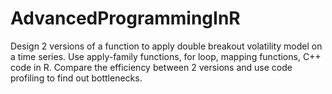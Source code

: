 # AdvancedProgrammingInR
Design 2 versions of a function to apply double breakout volatility model on a time series. Use apply-family functions, for loop, mapping functions, C++ code in R. Compare the efficiency between 2 versions and use code profiling to find out bottlenecks.
